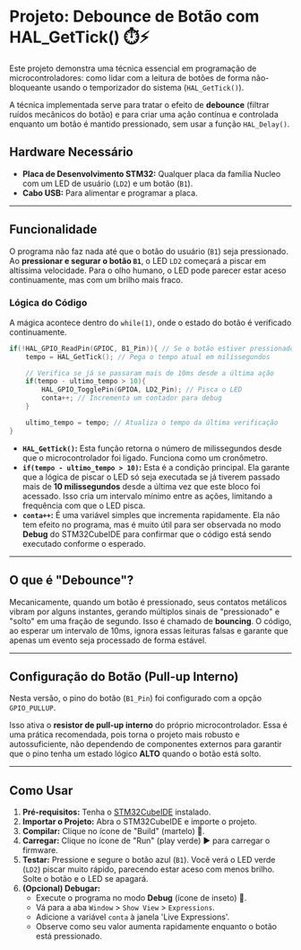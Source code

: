 # Projeto: Debounce de Botão com HAL\_GetTick() ⏱️⚡

Este projeto demonstra uma técnica essencial em programação de microcontroladores: como lidar com a leitura de botões de forma não-bloqueante usando o temporizador do sistema (`HAL_GetTick()`).

A técnica implementada serve para tratar o efeito de **debounce** (filtrar ruídos mecânicos do botão) e para criar uma ação contínua e controlada enquanto um botão é mantido pressionado, sem usar a função `HAL_Delay()`.

## Hardware Necessário

  * **Placa de Desenvolvimento STM32:** Qualquer placa da família Nucleo com um LED de usuário (`LD2`) e um botão (`B1`).
  * **Cabo USB:** Para alimentar e programar a placa.

-----

## Funcionalidade

O programa não faz nada até que o botão do usuário (`B1`) seja pressionado. Ao **pressionar e segurar o botão `B1`**, o LED `LD2` começará a piscar em altíssima velocidade. Para o olho humano, o LED pode parecer estar aceso continuamente, mas com um brilho mais fraco.

### Lógica do Código

A mágica acontece dentro do `while(1)`, onde o estado do botão é verificado continuamente.

```c
if(!HAL_GPIO_ReadPin(GPIOC, B1_Pin)){ // Se o botão estiver pressionado...
    tempo = HAL_GetTick(); // Pega o tempo atual em milissegundos

    // Verifica se já se passaram mais de 10ms desde a última ação
    if(tempo - ultimo_tempo > 10){
        HAL_GPIO_TogglePin(GPIOA, LD2_Pin); // Pisca o LED
        conta++; // Incrementa um contador para debug
    }

    ultimo_tempo = tempo; // Atualiza o tempo da última verificação
}
```

  * **`HAL_GetTick()`:** Esta função retorna o número de milissegundos desde que o microcontrolador foi ligado. Funciona como um cronômetro.
  * **`if(tempo - ultimo_tempo > 10)`:** Esta é a condição principal. Ela garante que a lógica de piscar o LED só seja executada se já tiverem passado mais de **10 milissegundos** desde a última vez que este bloco foi acessado. Isso cria um intervalo mínimo entre as ações, limitando a frequência com que o LED pisca.
  * **`conta++`:** É uma variável simples que incrementa rapidamente. Ela não tem efeito no programa, mas é muito útil para ser observada no modo **Debug** do STM32CubeIDE para confirmar que o código está sendo executado conforme o esperado.

-----

## O que é "Debounce"?

Mecanicamente, quando um botão é pressionado, seus contatos metálicos vibram por alguns instantes, gerando múltiplos sinais de "pressionado" e "solto" em uma fração de segundo. Isso é chamado de **bouncing**. O código, ao esperar um intervalo de 10ms, ignora essas leituras falsas e garante que apenas um evento seja processado de forma estável.

-----

## Configuração do Botão (Pull-up Interno)

Nesta versão, o pino do botão (`B1_Pin`) foi configurado com a opção `GPIO_PULLUP`.

Isso ativa o **resistor de pull-up interno** do próprio microcontrolador. Essa é uma prática recomendada, pois torna o projeto mais robusto e autossuficiente, não dependendo de componentes externos para garantir que o pino tenha um estado lógico **ALTO** quando o botão está solto.

-----

## Como Usar

1.  **Pré-requisitos:** Tenha o [STM32CubeIDE](https://www.st.com/en/development-tools/stm32cubeide.html) instalado.
2.  **Importar o Projeto:** Abra o STM32CubeIDE e importe o projeto.
3.  **Compilar:** Clique no ícone de "Build" (martelo) 🔨.
4.  **Carregar:** Clique no ícone de "Run" (play verde) ▶️ para carregar o firmware.
5.  **Testar:** Pressione e segure o botão azul (`B1`). Você verá o LED verde (`LD2`) piscar muito rápido, parecendo estar aceso com menos brilho. Solte o botão e o LED se apagará.
6.  **(Opcional) Debugar:**
      * Execute o programa no modo **Debug** (ícone de inseto) 🐞.
      * Vá para a aba `Window` \> `Show View` \> `Expressions`.
      * Adicione a variável `conta` à janela 'Live Expressions'.
      * Observe como seu valor aumenta rapidamente enquanto o botão está pressionado.